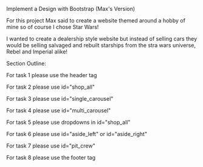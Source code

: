 Implement a Design with Bootstrap (Max's Version)

For this project Max said to create a website themed
around a hobby of mine so of course I chose Star Wars!

I wanted to create a dealership style website but instead
of selling cars they would be selling salvaged and rebuilt
starships from the stra wars universe, Rebel and Imperial 
alike!

Section Outline:

For task 1 please use the header tag

For task 2 please use id="shop_all"

For task 3 please use id="single_carousel"

For task 4 please use id="multi_carousel"

For task 5 please use dropdowns in id="shop_all"

For task 6 please use id="aside_left" or id="aside_right"

For task 7 please use id="pit_crew"

For task 8 please use the footer tag
